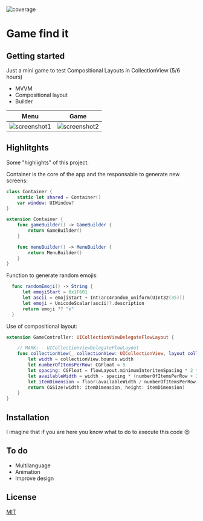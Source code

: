 ![coverage](https://img.shields.io/badge/coverage-80%25-yellowgreen)

# Game find it

## Getting started

Just a mini game to test Compositional Layouts in CollectionView (5/6 hours)

- MVVM
- Compositional layout
- Builder

Menu             |  Game
:-------------------------:|:-------------------------:
![screenshot1](https://i.ibb.co/MgW93CJ/Captura-de-Pantalla-2022-07-06-a-las-20-51-53-2.png)  |  ![screenshot2](https://i.ibb.co/X3hMdk7/Captura-de-Pantalla-2022-07-06-a-las-20-54-45-1.png)

 

## Highlitghts

Some "highlights" of this project.

Container is the core of the app and the responsable to generate new screens:
```swift
class Container {
    static let shared = Container()
    var window: UIWindow?
}

extension Container {
    func gameBuilder() -> GameBuilder {
        return GameBuilder()
    }

    func menuBuilder() -> MenuBuilder {
        return MenuBuilder()
    }
}
```

Function to generate random emojis:
```swift
  func randomEmoji() -> String {
      let emojiStart = 0x1F601
      let ascii = emojiStart + Int(arc4random_uniform(UInt32(35)))
      let emoji = UnicodeScalar(ascii)?.description
      return emoji ?? "x"
  }
```

Use of compositional layout:
```swift
extension GameController: UICollectionViewDelegateFlowLayout {

    // MARK: - UICollectionViewDelegateFlowLayout
    func collectionView(_ collectionView: UICollectionView, layout collectionViewLayout: UICollectionViewLayout, sizeForItemAt indexPath: IndexPath) -> CGSize {
        let width = collectionView.bounds.width
        let numberOfItemsPerRow: CGFloat = 5
        let spacing: CGFloat = flowLayout.minimumInteritemSpacing * 2 * 5
        let availableWidth = width - spacing * (numberOfItemsPerRow + 1)
        let itemDimension = floor(availableWidth / numberOfItemsPerRow)
        return CGSize(width: itemDimension, height: itemDimension)
    }
}
```

## Installation

I imagine that if you are here you know what to do to execute this code :wink:

## To do

- Multilanguage
- Animation
- Improve design

## License
[MIT](https://choosealicense.com/licenses/mit/)